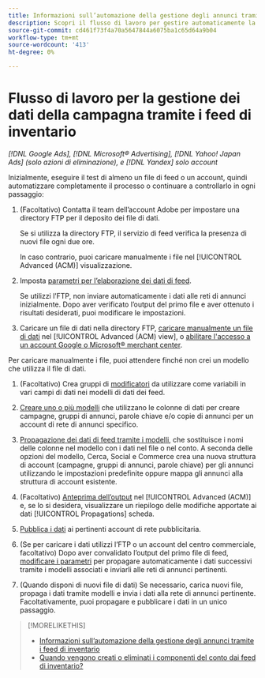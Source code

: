 ```yaml
---
title: Informazioni sull’automazione della gestione degli annunci tramite i feed di inventario
description: Scopri il flusso di lavoro per gestire automaticamente la struttura dei conti e distribuire annunci dinamici in base ai dati sull’inventario di prodotti o servizi.
source-git-commit: cd461f73f4a70a5647844a6075ba1c65d64a9b04
workflow-type: tm+mt
source-wordcount: '413'
ht-degree: 0%

---
```


# Flusso di lavoro per la gestione dei dati della campagna tramite i feed di inventario

*[!DNL Google Ads], [!DNL Microsoft® Advertising], [!DNL Yahoo! Japan Ads] (solo azioni di eliminazione), e [!DNL Yandex] solo account*

Inizialmente, eseguire il test di almeno un file di feed o un account, quindi automatizzare completamente il processo o continuare a controllarlo in ogni passaggio:

1. (Facoltativo) Contatta il team dell’account Adobe per impostare una directory FTP per il deposito dei file di dati.

   Se si utilizza la directory FTP, il servizio di feed verifica la presenza di nuovi file ogni due ore.

   In caso contrario, puoi caricare manualmente i file nel [!UICONTROL Advanced (ACM)] visualizzazione.

1. Imposta [parametri per l’elaborazione dei dati di feed](feed-settings-manage.md#feed-data-settings).

   Se utilizzi l’FTP, non inviare automaticamente i dati alle reti di annunci inizialmente. Dopo aver verificato l’output del primo file e aver ottenuto i risultati desiderati, puoi modificare le impostazioni.

1. Caricare un file di dati nella directory FTP, [caricare manualmente un file di dati](feed-files-manage.md) nel [!UICONTROL Advanced (ACM) view], o [abilitare l&#39;accesso a un account Google o Microsoft® merchant center](/help/search-social-commerce/campaign-management/accounts/merchant-account-manage.md).

Per caricare manualmente i file, puoi attendere finché non crei un modello che utilizza il file di dati.

1. (Facoltativo) Crea gruppi di [modificatori](modifiers-manage.md) da utilizzare come variabili in vari campi di dati nei modelli di dati dei feed.

1. [Creare uno o più modelli](ad-templates/ad-template-manage.md) che utilizzano le colonne di dati per creare campagne, gruppi di annunci, parole chiave e/o copie di annunci per un account di rete di annunci specifico.

1. [Propagazione dei dati di feed tramite i modelli](feed-data-propagate.md), che sostituisce i nomi delle colonne nel modello con i dati nel file o nel conto. A seconda delle opzioni del modello, Cerca, Social e Commerce crea una nuova struttura di account (campagne, gruppi di annunci, parole chiave) per gli annunci utilizzando le impostazioni predefinite oppure mappa gli annunci alla struttura di account esistente.

1. (Facoltativo) [Anteprima dell’output](propagated-data-view.md) nel [!UICONTROL Advanced (ACM)] e, se lo si desidera, visualizzare un riepilogo delle modifiche apportate ai dati [!UICONTROL Propagations] scheda.

1. [Pubblica i dati](propagated-data-post.md) ai pertinenti account di rete pubblicitaria.

1. (Se per caricare i dati utilizzi l’FTP o un account del centro commerciale, facoltativo) Dopo aver convalidato l’output del primo file di feed, [modificare i parametri](feed-settings-manage.md#feed-data-settings) per propagare automaticamente i dati successivi tramite i modelli associati e inviarli alle reti di annunci pertinenti.

1. (Quando disponi di nuovi file di dati) Se necessario, carica nuovi file, propaga i dati tramite modelli e invia i dati alla rete di annunci pertinente. Facoltativamente, puoi propagare e pubblicare i dati in un unico passaggio.

>[!MORELIKETHIS]
>
>* [Informazioni sull’automazione della gestione degli annunci tramite i feed di inventario](inventory-feeds-about.md)
>* [Quando vengono creati o eliminati i componenti del conto dai feed di inventario?](when-are-components-created-deleted.md)

